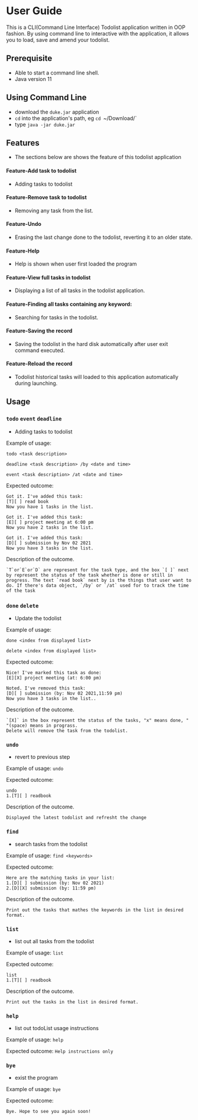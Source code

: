 # User Guide
This is a CLI(Command Line Interface) Todolist application written in OOP fashion. By using command line to interactive with the application, it allows you to load, save and amend your todolist.

## Prerequisite
- Able to start a command line shell.
- Java version 11

## Using Command Line
- download the `duke.jar` application
- `cd` into the application's path, eg `cd `~/Download/`
- type `java -jar duke.jar`

## Features
- The sections below are shows the feature of this todolist application

#### Feature-Add task to todolist
- Adding tasks to todolist

#### Feature-Remove task to todolist
- Removing any task from the list.

#### Feature-Undo
- Erasing the last change done to the todolist, reverting it to an older state.

#### Feature-Help
- Help is shown when user first loaded the program

#### Feature-View full tasks in todolist
- Displaying a list of all tasks in the todolist application.

#### Feature-Finding all tasks containing any keyword:
- Searching for tasks in the todolist.

#### Feature-Saving the record
- Saving the todolist in the hard disk automatically after user exit command executed.

#### Feature-Reload the record
- Todolist historical tasks will loaded to this application automatically during launching.


## Usage

### `todo` `event` `deadline`
- Adding tasks to todolist

Example of usage:

`todo <task description>`

`deadline <task description> /by <date and time>`

`event <task description> /at <date and time>`

Expected outcome:
```
Got it. I've added this task:
[T][ ] read book
Now you have 1 tasks in the list.
```
```
Got it. I've added this task:
[E][ ] project meeting at 6:00 pm
Now you have 2 tasks in the list.
```
```
Got it. I've added this task:
[D][ ] submission by Nov 02 2021
Now you have 3 tasks in the list.
```
Description of the outcome.
```
`T`or`E`or`D` are represent for the task type, and the box `[ ]` next by represent the status of the task whether is done or still in progress. The text `read book` next by is the things that user want to do. If there's data object, `/by` or `/at` used for to track the time of the task
```
### `done` `delete`
- Update the todolist

Example of usage: 

`done <index from displayed list>`

`delete <index from displayed list>`

Expected outcome:
```
Nice! I've marked this task as done:
[E][X] project meeting (at: 6:00 pm)
```
```
Noted. I've removed this task:
[D][ ] submission (by: Nov 02 2021,11:59 pm)
Now you have 3 tasks in the list..
```
Description of the outcome.
```
`[X]` in the box represent the status of the tasks, "x" means done, " "(space) means in prograss. 
Delete will remove the task from the todolist.
```


### `undo`
- revert to previous step

Example of usage: `undo`

Expected outcome:
```
undo
1.[T][ ] readbook
```
Description of the outcome.
```
Displayed the latest todolist and refresht the change
```

### `find`
- search tasks from the todolist

Example of usage: 
`find <keywords>`

Expected outcome:
```
Here are the matching tasks in your list:
1.[D][ ] submission (by: Nov 02 2021)
2.[D][X] submission (by: 11:59 pm)
```
Description of the outcome.
```
Print out the tasks that mathes the keywords in the list in desired format.
```

### `list`
- list out all tasks from the todolist

Example of usage: 
`list`

Expected outcome:
```
list
1.[T][ ] readbook
```
Description of the outcome.
```
Print out the tasks in the list in desired format.
```

### `help`
- list out todoList usage instructions

Example of usage: 
`help`

Expected outcome:
```Help instructions only```

### `bye`
- exist the program

Example of usage: 
`bye`

Expected outcome:
```
Bye. Hope to see you again soon!
```
